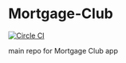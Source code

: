 # Mortgage-Club

[![Circle CI](https://circleci.com/gh/MortgageClub/Mortgage-Club.svg?style=shield)](https://circleci.com/gh/MortgageClub/Mortgage-Club)

main repo for Mortgage Club app